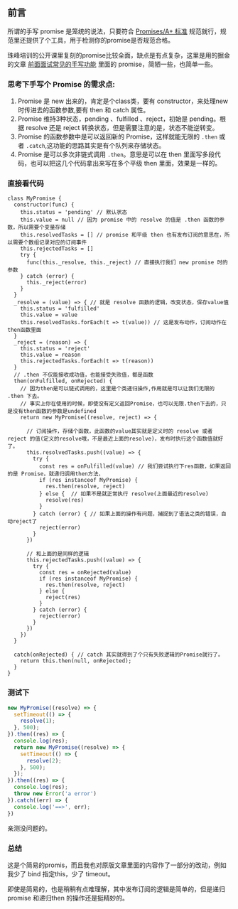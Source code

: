 ## 前言
所谓的手写 promise 是笼统的说法，只要符合 [Promises/A+ 标准](https://promisesaplus.com/) 规范就行，规范里还提供了个工具，用于检测你的promise是否规范合格。  

珠峰培训的公开课里复刻的promise比较全面，缺点是有点复杂，这里是用的掘金的文章 [前面面试常见的手写功能](https://juejin.im/post/6873513007037546510#heading-14) 里面的 promise，简陋一些，也简单一些。

### 思考下手写个 Promise 的需求点:
1. Promise 是 new 出来的，肯定是个class类，要有 constructor，来处理new时传进去的函数参数,要有 then 和 catch 属性。
2. Promise 维持3种状态，pending 、fulfilled 、reject，初始是 pending。根据 resolve 还是 reject 转换状态，但是需要注意的是，状态不能逆转变。
3. Promise 的函数参数中是可以返回新的 Promise，这样就能无限的 `.then` 或者 `.catch`,这功能的思路其实是有个队列来存储状态。
4. Promise 是可以多次非链式调用 `.then`。意思是可以在 then 里面写多段代码，也可以把这几个代码拿出来写在多个平级 then 里面，效果是一样的。

### 直接看代码
```tsx
class MyPromise {
  constructor(func) {
    this.status = 'pending' // 默认状态  
    this.value = null // 因为 promise 中的 resolve 的值是 .then 函数的参数，所以需要个变量存储
    this.resolvedTasks = [] // promise 和平级 then 也有发布订阅的意思在，所以需要个数组记录对应的订阅事件
    this.rejectedTasks = []
    try {
      func(this._resolve, this._reject) // 直接执行我们 new promise 时的参数
    } catch (error) {
      this._reject(error)
    }
  }
  _resolve = (value) => { // 就是 resolve 函数的逻辑，改变状态，保存value值
    this.status = 'fulfilled'
    this.value = value
    this.resolvedTasks.forEach(t => t(value)) // 这是发布动作，订阅动作在then函数里面
  }
  _reject = (reason) => {
    this.status = 'reject'
    this.value = reason
    this.rejectedTasks.forEach(t => t(reason))
  }
  // .then 不仅能接收成功值，也能接受失败值，都是函数
  then(onFulfilled, onRejected) { 
    // 因为then是可以链式调用的，这里是个类递归操作,作用就是可以让我们无限的 .then 下去。
    // 事实上你在使用的时候，即使没有定义返回Promise，也可以无限.then下去的，只是没有then函数的参数是undefined
    return new MyPromise((resolve, reject) => { 

      // 订阅操作，存储个函数，此函数的value其实就是定义时的 resolve 或者 reject 的值(定义的resolve哦，不是最近上面的resolve)，发布时执行这个函数值就好了。
      this.resolvedTasks.push((value) => {  
        try {
          const res = onFulfilled(value) // 我们尝试执行下res函数，如果返回的是 Promise，就递归调用then方法，
          if (res instanceof MyPromise) {
            res.then(resolve, reject)
          } else {  // 如果不是就正常执行 resolve(上面最近的resolve)
            resolve(res)
          }
        } catch (error) { // 如果上面的操作有问题，捕捉到了语法之类的错误，自动reject了
          reject(error)
        }
      })

      // 和上面的是同样的逻辑
      this.rejectedTasks.push((value) => {  
        try {
          const res = onRejected(value)
          if (res instanceof MyPromise) {
            res.then(resolve, reject)
          } else {
            reject(res)
          }
        } catch (error) {
          reject(error)
        }
      })
    })
  } 
  
  catch(onRejected) { // catch 其实就得到了个只有失败逻辑的Promise就行了。
    return this.then(null, onRejected);
  } 
}
``` 
### 测试下
```js
new MyPromise((resolve) => {
  setTimeout(() => {
    resolve(1);
  }, 500);
}).then((res) => {
  console.log(res);
  return new MyPromise((resolve) => {
    setTimeout(() => {
      resolve(2);
    }, 500);
  });
}).then((res) => {
  console.log(res);
  throw new Error('a error')
}).catch((err) => {
  console.log('==>', err);
})
```
亲测没问题的。

### 总结
这是个简易的promis，而且我也对原版文章里面的内容作了一部分的改动，例如我少了 bind 指定this，少了 timeout。

即使是简易的，也是稍稍有点难理解，其中发布订阅的逻辑是简单的，但是递归promise 和递归then 的操作还是挺精妙的。